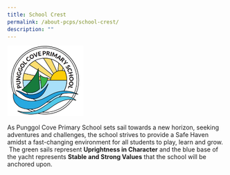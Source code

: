 ```yaml
---
title: School Crest
permalink: /about-pcps/school-crest/
description: ""
---
```

<img src="/images/Logo.jpeg" 
     style="width:35%">

As Punggol Cove Primary School sets sail towards a new horizon, seeking adventures and challenges, the school strives to provide a Safe Haven amidst a fast-changing environment for all students to play, learn and grow.  The green sails represent **Uprightness in Character** and the blue base of the yacht represents **Stable and Strong Values** that the school will be anchored upon.